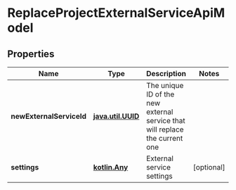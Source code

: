
# ReplaceProjectExternalServiceApiModel

## Properties
| Name | Type | Description | Notes |
| ------------ | ------------- | ------------- | ------------- |
| **newExternalServiceId** | [**java.util.UUID**](java.util.UUID.md) | The unique ID of the new external service that will replace the current one |  |
| **settings** | [**kotlin.Any**](.md) | External service settings |  [optional] |



